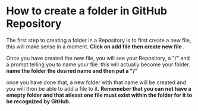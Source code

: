 <h1> How to create a folder in GitHub Repository </h1>

<p> The first step to creating a folder in a Repository is to first create a new file, this will make sense in a moment. <b> Click on add file then create new file </b>.

<p> Once you have created the new file, you will see your Repository, a "/" and a prompt telling you to name your file. this will actually become your folder. <b> name the folder the desired name and then put a "/" </b>

<p> once you have done that, a new folder with that name will be created and you will then be able to add a file to it. <b> Rememeber that you can not have a emepty folder and that atleast one file must exist within the folder for it to be recognized by GitHub.</b>
